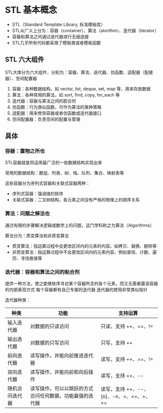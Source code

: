 # STL 基本概念

- STL（Standard Template Library, 标准模板库）
- STL从广义上分为：容器（container）、算法（alorithm）、迭代器（iterator）
- 容器和算法之间通过迭代器进行无缝连接
- STL几乎所有代码都采用了模板类或者模板函数

## STL 六大组件

STL大体分为六大组件，分别为：容器、算法、迭代器、仿函数、适配器（配接器）、空间配置器

1. 容器：各种数据结构，如 vector, list, deque, set, map 等，用来存放数据
2. 算法：各种常用的算法，如 sort, find, copy, for_each 等
3. 迭代器：容器与算法之间的胶合剂
4. 仿函数：行为类似函数，可作为算法的某种策略
5. 适配器：用来修饰容器或者仿函数或迭代器接口
6. 空间配置器：负责空间的配置与管理

## 具体

### 容器：置物之所也

STL容器就是将运用最广泛的一些数据结构实现出来

常用的数据结构：数组、列表、树、栈、队列、集合、映射表等

这些容器分为序列式容器和关联式容器两种：

- 序列式容器：强调值的排序
- 关联式容器：二叉树结构，各元素之间没有严格的物理上的顺序关系

### 算法：问题之解法也

通过有限的步骤解决逻辑或数学上的问题，这门学科称之为算法（Algorithms）

算法分为：质变算法和非质变算法

- 质变算法：指运算过程中会更改区间内的元素的内容。如拷贝、替换、删除等
- 非质变算法：指运算过程中不会更改区间内的元素内容，例如查找、计数、遍历、寻找极值等

### 迭代器：容器和算法之间的粘合剂

提供一种方法，使之能够依序寻访某个容器所含的各个元素，而又无需暴露该容器的内部表现方式
每个容器都有自己专属的迭代器
迭代器的使用非常类似指针

迭代器种类：

| 种类           | 功能                                                     | 支持运算                                 |
| -------------- | -------------------------------------------------------- | ---------------------------------------- |
| 输入迭代器     | 对数据的只读访问                                         | 只读，支持 ++、==、!=                    |
| 输出迭代器     | 对数据的只写访问                                         | 只写，支持 ++                            |
| 前向迭代器     | 读写操作，并能向前推进迭代器                             | 读写，支持 ++、==、!=                    |
| 双向迭代器     | 读写操作，并能向前和向后操作                             | 读写，支持 ++、--                        |
| 随机访问迭代器 | 读写操作，可以以跳跃的方式访问任何数据，功能最强的迭代器 | 读写，支持 ++、--、[n]、-n、<、<=、>、>= |
